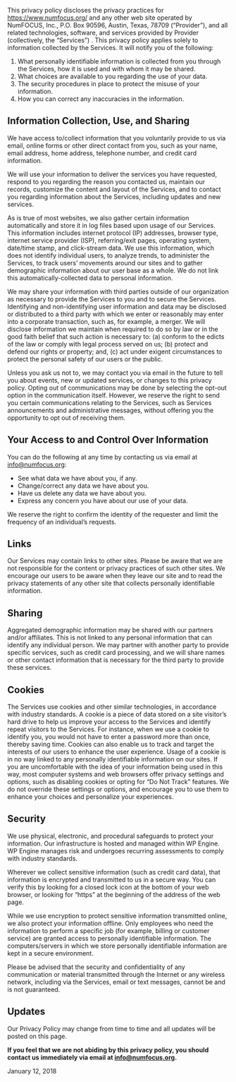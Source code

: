 This privacy policy discloses the privacy practices for https://www.numfocus.org/ and any other web site operated by NumFOCUS, Inc., P.O. Box 90596, Austin, Texas, 78709 (“Provider”), and all related technologies, software, and services provided by Provider (collectively, the “Services”) . This privacy policy applies solely to information collected by the Services. It will notify you of the following:

1. What personally identifiable information is collected from you through the Services, how it is used and with whom it may be shared.
2. What choices are available to you regarding the use of your data.
3. The security procedures in place to protect the misuse of your information.
4. How you can correct any inaccuracies in the information.

## Information Collection, Use, and Sharing
We have access to/collect information that you voluntarily provide to us via email, online forms or other direct contact from you, such as your name, email address, home address, telephone number, and credit card information.

We will use your information to deliver the services you have requested, respond to you regarding the reason you contacted us, maintain our records, customize the content and layout of the Services, and to contact you regarding information about the Services, including updates and new services.

As is true of most websites, we also gather certain information automatically and store it in log files based upon usage of our Services. This information includes internet protocol (IP) addresses, browser type, internet service provider (ISP), referring/exit pages, operating system, date/time stamp, and click-stream data. We use this information, which does not identify individual users, to analyze trends, to administer the Services, to track users’ movements around our sites and to gather demographic information about our user base as a whole. We do not link this automatically-collected data to personal information.

We may share your information with third parties outside of our organization as necessary to provide the Services to you and to secure the Services. Identifying and non-identifying user information and data may be disclosed or distributed to a third party with which we enter or reasonably may enter into a corporate transaction, such as, for example, a merger. We will disclose information we maintain when required to do so by law or in the good faith belief that such action is necessary to: (a) conform to the edicts of the law or comply with legal process served on us; (b) protect and defend our rights or property; and, (c) act under exigent circumstances to protect the personal safety of our users or the public.

Unless you ask us not to, we may contact you via email in the future to tell you about events, new or updated services, or changes to this privacy policy. Opting out of communications may be done by selecting the opt-out option in the communication itself. However, we reserve the right to send you certain communications relating to the Services, such as Services announcements and administrative messages, without offering you the opportunity to opt out of receiving them.

## Your Access to and Control Over Information
You can do the following at any time by contacting us via email at info@numfocus.org:

- See what data we have about you, if any.
- Change/correct any data we have about you.
- Have us delete any data we have about you.
- Express any concern you have about our use of your data.

We reserve the right to confirm the identity of the requester and limit the frequency of an individual’s requests.

## Links
Our Services may contain links to other sites. Please be aware that we are not responsible for the content or privacy practices of such other sites. We encourage our users to be aware when they leave our site and to read the privacy statements of any other site that collects personally identifiable information.

## Sharing
Aggregated demographic information may be shared with our partners and/or affiliates. This is not linked to any personal information that can identify any individual person. We may partner with another party to provide specific services, such as credit card processing, and we will share names or other contact information that is necessary for the third party to provide these services.

## Cookies
The Services use cookies and other similar technologies, in accordance with industry standards. A cookie is a piece of data stored on a site visitor’s hard drive to help us improve your access to the Services and identify repeat visitors to the Services. For instance, when we use a cookie to identify you, you would not have to enter a password more than once, thereby saving time. Cookies can also enable us to track and target the interests of our users to enhance the user experience. Usage of a cookie is in no way linked to any personally identifiable information on our sites. If you are uncomfortable with the idea of your information being used in this way, most computer systems and web browsers offer privacy settings and options, such as disabling cookies or opting for “Do Not Track” features. We do not override these settings or options, and encourage you to use them to enhance your choices and personalize your experiences.

## Security
We use physical, electronic, and procedural safeguards to protect your information. Our infrastructure is hosted and managed within WP Engine. WP Engine manages risk and undergoes recurring assessments to comply with industry standards.

Wherever we collect sensitive information (such as credit card data), that information is encrypted and transmitted to us in a secure way. You can verify this by looking for a closed lock icon at the bottom of your web browser, or looking for “https” at the beginning of the address of the web page.

While we use encryption to protect sensitive information transmitted online, we also protect your information offline. Only employees who need the information to perform a specific job (for example, billing or customer service) are granted access to personally identifiable information. The computers/servers in which we store personally identifiable information are kept in a secure environment.

Please be advised that the security and confidentiality of any communication or material transmitted through the Internet or any wireless network, including via the Services, email or text messages, cannot be and is not guaranteed.

## Updates
Our Privacy Policy may change from time to time and all updates will be posted on this page.

**If you feel that we are not abiding by this privacy policy, you should contact us immediately via email at info@numfocus.org.**

January 12, 2018

